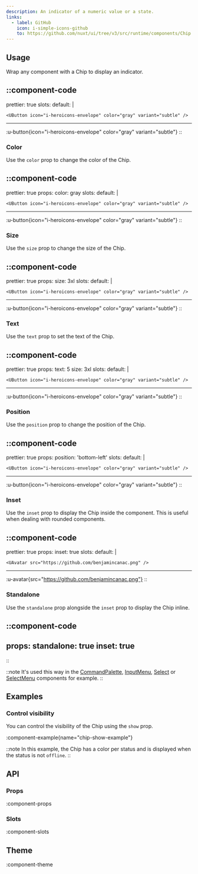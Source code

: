 ```yaml
---
description: An indicator of a numeric value or a state.
links:
  - label: GitHub
    icon: i-simple-icons-github
    to: https://github.com/nuxt/ui/tree/v3/src/runtime/components/Chip.vue
---
```


## Usage

Wrap any component with a Chip to display an indicator.

::component-code
---
prettier: true
slots:
  default: |

    <UButton icon="i-heroicons-envelope" color="gray" variant="subtle" />
---
:u-button{icon="i-heroicons-envelope" color="gray" variant="subtle"}
::

### Color

Use the `color` prop to change the color of the Chip.

::component-code
---
prettier: true
props:
  color: gray
slots:
  default: |

    <UButton icon="i-heroicons-envelope" color="gray" variant="subtle" />
---
:u-button{icon="i-heroicons-envelope" color="gray" variant="subtle"}
::

### Size

Use the `size` prop to change the size of the Chip.

::component-code
---
prettier: true
props:
  size: 3xl
slots:
  default: |

    <UButton icon="i-heroicons-envelope" color="gray" variant="subtle" />
---
:u-button{icon="i-heroicons-envelope" color="gray" variant="subtle"}
::

### Text

Use the `text` prop to set the text of the Chip.

::component-code
---
prettier: true
props:
  text: 5
  size: 3xl
slots:
  default: |

    <UButton icon="i-heroicons-envelope" color="gray" variant="subtle" />
---
:u-button{icon="i-heroicons-envelope" color="gray" variant="subtle"}
::

### Position

Use the `position` prop to change the position of the Chip.

::component-code
---
prettier: true
props:
  position: 'bottom-left'
slots:
  default: |

    <UButton icon="i-heroicons-envelope" color="gray" variant="subtle" />
---
:u-button{icon="i-heroicons-envelope" color="gray" variant="subtle"}
::

### Inset

Use the `inset` prop to display the Chip inside the component. This is useful when dealing with rounded components.

::component-code
---
prettier: true
props:
  inset: true
slots:
  default: |

    <UAvatar src="https://github.com/benjamincanac.png" />
---
:u-avatar{src="https://github.com/benjamincanac.png"}
::

### Standalone

Use the `standalone` prop alongside the `inset` prop to display the Chip inline.

::component-code
---
props:
  standalone: true
  inset: true
---
::

::note
It's used this way in the [CommandPalette](/components/command-palette), [InputMenu](/components/input-menu), [Select](/components/select) or [SelectMenu](/components/select-menu) components for example.
::

## Examples

### Control visibility

You can control the visibility of the Chip using the `show` prop.

:component-example{name="chip-show-example"}

::note
In this example, the Chip has a color per status and is displayed when the status is not `offline`.
::

## API

### Props

:component-props

### Slots

:component-slots

## Theme

:component-theme
